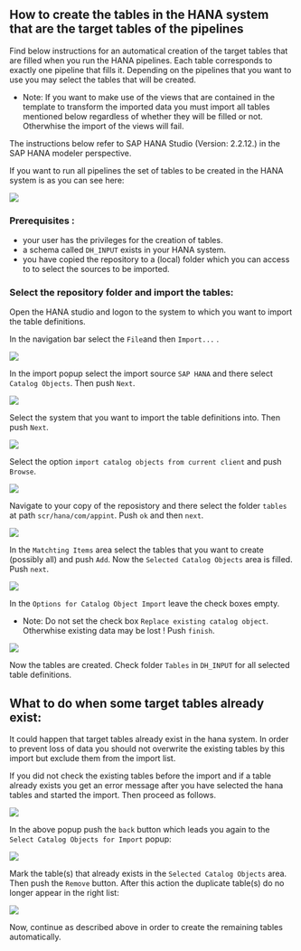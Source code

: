 ## How to create the tables in the HANA system that are the target tables of the pipelines
Find below instructions for an automatical creation of the target tables that are filled when you run the HANA pipelines. Each table corresponds to exactly one pipeline that fills it. Depending on the pipelines that you want to use you may select the tables that will be created. 

* Note: If you want to make use of the views that are contained in the template to transform the imported data you must import all tables mentioned below regardless of whether they will be filled or not. Otherwhise the import of the views will fail.  

The instructions below refer to SAP HANA Studio (Version: 2.2.12.) in the SAP HANA modeler perspective.

If you want to run all pipelines the set of tables to be created in the HANA system is as you can see here: 

![](/doc/images/createHanaTables.ImportedTables.png)


### Prerequisites :

* your user has the privileges for the creation of tables.
* a schema called `DH_INPUT` exists in your HANA system.
* you have copied the repository to a (local) folder which you can access to to select the sources to be imported. 

### Select the repository folder and import the tables:

Open the HANA studio and logon to the system to which you want to import the table definitions.

In the navigation bar select the `File`and then `Import...` .

![](/doc/images/createHanaTables.FileMenu.png)

In the import popup select the import source `SAP HANA` and there select `Catalog Objects`. Then push `Next`.

![](/doc/images/createHanaTables.ImportSelect.png)

Select the system that you want to import the table definitions into. Then push `Next`.

![](/doc/images/createHanaTables.ImportSelect_2.png)

Select the option `import catalog objects from current client` and push `Browse`.

![](/doc/images/createHanaTables.ImportSelect_3.png)

Navigate to your copy of the reposistory and there select the folder `tables` at path `scr/hana/com/appint`.
Push `ok` and then `next`.

![](/doc/images/createHanaTables.ImportSelect_4.png)

In the `Matchting Items` area select the tables that you want to create (possibly all) and push `Add`. Now the `Selected Catalog Objects` area is filled. Push `next`.

![](/doc/images/createHanaTables.SelectCatalogObjects.png)

In the `Options for Catalog Object Import` leave the check boxes empty.

* Note: Do not set the check box `Replace existing catalog object`. Otherwhise existing data may be lost ! Push `finish`.

![](/doc/images/createHanaTables.OptionsForImport.png)

Now the tables are created. Check folder `Tables` in  `DH_INPUT` for all selected table definitions.

## What to do when some target tables already exist:
It could happen that target tables already exist in the hana system. In order to prevent loss of data you should not overwrite the existing tables by this import but exclude them from the import list.

If you did not check the existing tables before the import and if a table already exists you get an error message after you have selected the hana tables and started the import. Then proceed as follows.

![](/doc/images/createHanaTables.ImportError.png)

In the above popup push the `back` button which leads you again to the `Select Catalog Objects for Import` popup:

![](/doc/images/createHanaTables.RemoveCatalogObject.png)

Mark the table(s) that already exists in the `Selected Catalog Objects` area. Then push the `Remove` button.
After this action the duplicate table(s) do no longer appear in the right list:

![](/doc/images/createHanaTables.NewCatalogObjectSelection.png)

Now, continue as described above in order to create the remaining tables automatically.






